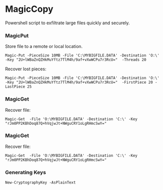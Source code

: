 # MagicCopy
Powershell script to exfiltrate large files quickly and securely.

### MagicPut

Store file to a remote or local location.

```
Magic-Put -PieceSize 10MB -File 'C:\MYBIGFILE.DATA' -Destination 'O:\' -Key "2U+lWBaZnQZHkMuYftz7TlM4h/9af+vXwWCPu7r3RcU="  -Threads 20 
```

Recover lost pieces:

```
Magic-Put -PieceSize 10MB -File 'C:\MYBIGFILE.DATA' -Destination 'O:\' -Key "2U+lWBaZnQZHkMuYftz7TlM4h/9af+vXwWCPu7r3RcU="  -FirstPiece 20 -LastPiece 25 
```

### MagicGet

Recover file:

```
Magic-Get  -File 'O:\MYBIGFILE.DATA' -Destination 'C:\' -Key "rJm0PP2KBhDoq87Q+hVqjwJt+NWguCRY1oLgRHmcSwY="
```

### MagicGet

Recover file:

```
Magic-Get  -File 'O:\MYBIGFILE.DATA' -Destination 'C:\' -Key "rJm0PP2KBhDoq87Q+hVqjwJt+NWguCRY1oLgRHmcSwY="
```

### Generating Keys

```
New-CryptographyKey -AsPlainText
```

